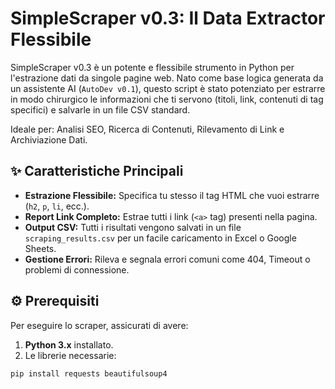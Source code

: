 # SimpleScraper v0.3: Il Data Extractor Flessibile

SimpleScraper v0.3 è un potente e flessibile strumento in Python per l'estrazione dati da singole pagine web. Nato come base logica generata da un assistente AI (`AutoDev v0.1`), questo script è stato potenziato per estrarre in modo chirurgico le informazioni che ti servono (titoli, link, contenuti di tag specifici) e salvarle in un file CSV standard.

Ideale per: Analisi SEO, Ricerca di Contenuti, Rilevamento di Link e Archiviazione Dati.

## ✨ Caratteristiche Principali

*   **Estrazione Flessibile:** Specifica tu stesso il tag HTML che vuoi estrarre (`h2`, `p`, `li`, ecc.).
*   **Report Link Completo:** Estrae tutti i link (`<a>` tag) presenti nella pagina.
*   **Output CSV:** Tutti i risultati vengono salvati in un file `scraping_results.csv` per un facile caricamento in Excel o Google Sheets.
*   **Gestione Errori:** Rileva e segnala errori comuni come 404, Timeout o problemi di connessione.

## ⚙️ Prerequisiti

Per eseguire lo scraper, assicurati di avere:

1.  **Python 3.x** installato.
2.  Le librerie necessarie:

```bash
pip install requests beautifulsoup4